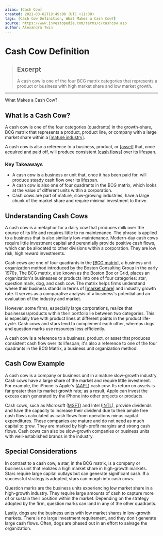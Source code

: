 ```yaml
---
alias: [Cash Cow]
created: 2021-03-02T18:49:08 (UTC +11:00)
tags: [Cash Cow Definition, What Makes a Cash Cow?]
source: https://www.investopedia.com/terms/c/cashcow.asp
author: Alexandra Twin
---
```


# Cash Cow Definition

> ## Excerpt
> A cash cow is one of the four BCG matrix categories that represents a product or business with high market share and low market growth.

---

What Makes a Cash Cow?
## What Is a Cash Cow?

A cash cow is one of the four categories (quadrants) in the growth-share, BCG matrix that represents a product, product line, or company with a large market share within a [[mature industry]](https://www.investopedia.com/terms/m/matureindustry.asp).

A cash cow is also a reference to a business, product, or [[asset]](https://www.investopedia.com/ask/answers/12/what-is-an-asset.asp) that, once acquired and paid off, will produce consistent [[cash flows]](https://www.investopedia.com/terms/c/cashflow.asp) over its lifespan. 

### Key Takeaways

-   A cash cow is a business or unit that, once it has been paid for, will produce steady cash flow over its lifespan.
-   A cash cow is also one of four quadrants in the BCG matrix, which looks at the value of different units within a corporation.
-   Cash cows are part of mature, slow-growing industries, have a large chunk of the market share and require minimal investment to thrive.

## Understanding Cash Cows

A cash cow is a metaphor for a dairy cow that produces milk over the course of its life and requires little to no maintenance. The phrase is applied to a business that is also similarly low-maintenance. Modern-day cash cows require little investment capital and perennially provide positive cash flows, which can be allocated to other divisions within a corporation. They are low risk, high reward investments.

Cash cows are one of four quadrants in the [[BCG matrix]](https://www.investopedia.com/terms/b/bcg.asp), a business unit organization method introduced by the Boston Consulting Group in the early 1970s. The BCG matrix, also known as the Boston Box or Grid, places an organization's businesses or products into one of four categories: star, question mark, dog, and cash cow. The matrix helps firms understand where their business stands in terms of [[market share]](https://www.investopedia.com/terms/m/marketshare.asp) and industry growth rate. It serves as a comparative analysis of a business's potential and an evaluation of the industry and market. 

However, some firms, especially large corporations, realize that businesses/products within their portfolio lie between two categories. This is especially true with product lines at different points in the product life-cycle. Cash cows and stars tend to complement each other, whereas dogs and question marks use resources less efficiently.

A cash cow is a reference to a business, product, or asset that produces consistent cash flow over its lifespan; it's also a reference to one of the four quadrants in the BCG Matrix, a business unit organization method.

## Cash Cow Example

A cash cow is a company or business unit in a mature slow-growth industry. Cash cows have a large share of the market and require little investment. For example, the iPhone is Apple's ([AAPL](https://www.investopedia.com/markets/quote?tvwidgetsymbol=aapl)) cash cow. Its return on assets is far greater than its market growth rate; as a result, Apple can invest the excess cash generated by the iPhone into other projects or products.

Cash cows, such as Microsoft ([MSFT](https://www.investopedia.com/markets/quote?tvwidgetsymbol=msft)) and Intel ([INTL](https://www.investopedia.com/markets/quote?tvwidgetsymbol=intc)), provide dividends and have the capacity to increase their dividend due to their ample free cash flows calculated as cash flows from operations minus capital expenditures. These companies are mature and do not need as much capital to grow. They are marked by high-profit margins and strong cash flows. Cash cows can also be slow-growth companies or business units with well-established brands in the industry.

## Special Considerations

In contrast to a cash cow, a star, in the BCG matrix, is a company or business unit that realizes a high market share in high-growth markets. Stars require large capital outlays but can generate significant cash. If a successful strategy is adopted, stars can morph into cash cows. 

Question marks are the business units experiencing low market share in a high-growth industry. They require large amounts of cash to capture more of or sustain their position within the market. Depending on the strategy adopted by the firm, question marks can land in any of the other quadrants.

Lastly, dogs are the business units with low market shares in low-growth markets. There is no large investment requirement, and they don't generate large cash flows. Often, dogs are phased out in an effort to salvage the organization.
